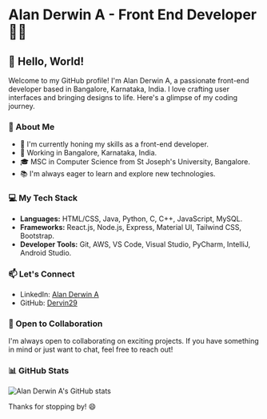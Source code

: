 # Alan Derwin A - Front End Developer 👨‍💻

## 👋 Hello, World!

Welcome to my GitHub profile! I'm Alan Derwin A, a passionate front-end developer based in Bangalore, Karnataka, India. I love crafting user interfaces and bringing designs to life. Here's a glimpse of my coding journey.

### 🚀 About Me

- 🌱 I'm currently honing my skills as a front-end developer.
- 💼 Working in Bangalore, Karnataka, India.
- 🎓 MSC in Computer Science from St Joseph's University, Bangalore.
- 📚 I'm always eager to learn and explore new technologies.

### 💻 My Tech Stack

- **Languages:** HTML/CSS, Java, Python, C, C++, JavaScript, MySQL.
- **Frameworks:** React.js, Node.js, Express, Material UI, Tailwind CSS, Bootstrap.
- **Developer Tools:** Git, AWS, VS Code, Visual Studio, PyCharm, IntelliJ, Android Studio.


### 📫 Let's Connect

- LinkedIn: [Alan Derwin A](https://www.linkedin.com/in/alanderwin29/)
- GitHub: [Dervin29](https://github.com/Dervin29)

### 🤝 Open to Collaboration

I'm always open to collaborating on exciting projects. If you have something in mind or just want to chat, feel free to reach out!

### 📊 GitHub Stats

![Alan Derwin A's GitHub stats](https://github-readme-stats.vercel.app/api?username=Dervin29&show_icons=true&theme=radical)

Thanks for stopping by! 😄
